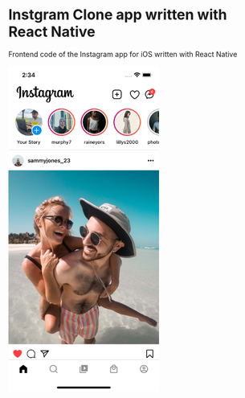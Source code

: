 # Instgram Clone app written with React Native
Frontend code of the Instagram app for iOS written with React Native

<img src="https://github.com/filippozanfini/instagram-clone/blob/main/preview.png" width="300">
